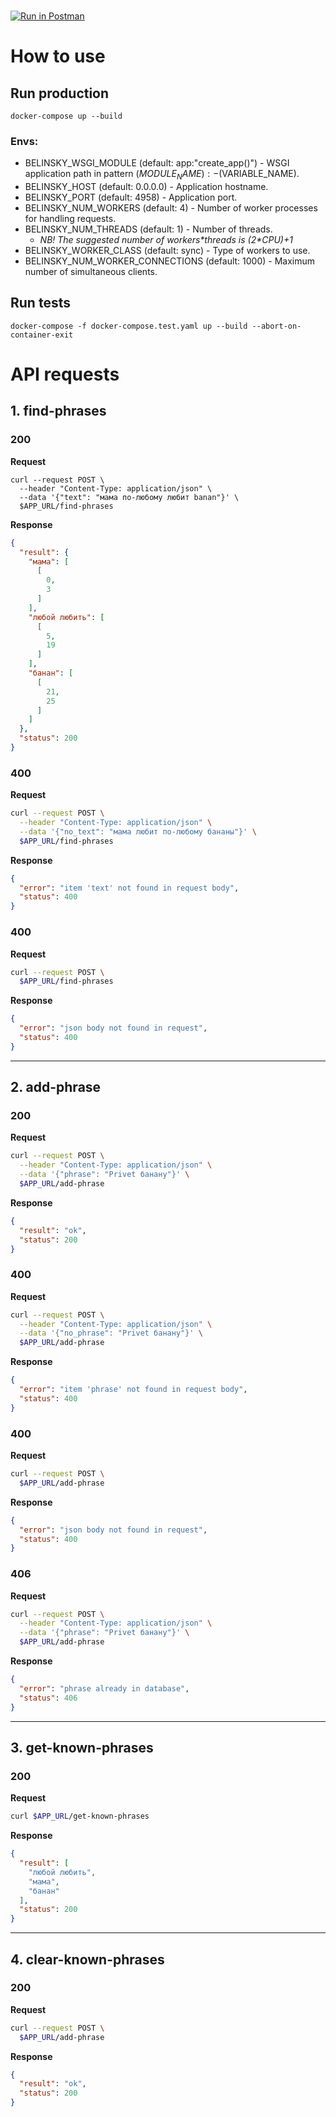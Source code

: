 \
[![Run in Postman](https://run.pstmn.io/button.svg)](https://app.getpostman.com/run-collection/18220726-51689aa2-6ff2-4ffa-a278-e46ae40c6965?action=collection%2Ffork&collection-url=entityId%3D18220726-51689aa2-6ff2-4ffa-a278-e46ae40c6965%26entityType%3Dcollection%26workspaceId%3Def145b73-8364-42bb-bcd4-f7bce58058e2)

# How to use

## Run production
`docker-compose up --build` 

### Envs:
- BELINSKY_WSGI_MODULE (default: app:"create_app()") - WSGI application path in pattern $(MODULE_NAME):-$(VARIABLE_NAME).
- BELINSKY_HOST (default: 0.0.0.0) - Application hostname.
- BELINSKY_PORT (default: 4958) - Application port.
- BELINSKY_NUM_WORKERS (default: 4) - Number of worker processes for handling requests.
- BELINSKY_NUM_THREADS (default: 1) - Number of threads.
  - _NB! The suggested number of workers\*threads is (2*CPU)+1_
- BELINSKY_WORKER_CLASS (default: sync) - Type of workers to use.
- BELINSKY_NUM_WORKER_CONNECTIONS (default: 1000) - Maximum number of simultaneous clients.

## Run tests
`docker-compose -f docker-compose.test.yaml up --build --abort-on-container-exit`

# API requests

## 1. find-phrases

### 200

**Request**


```shell
curl --request POST \
  --header "Content-Type: application/json" \
  --data '{"text": "мама по-любому любит banan"}' \
  $APP_URL/find-phrases
``` 

**Response**

```json
{
  "result": {
    "мама": [
      [
        0,
        3
      ]
    ],
    "любой любить": [
      [
        5,
        19
      ]
    ],
    "банан": [
      [
        21,
        25
      ]
    ]
  },
  "status": 200
}
```


### 400

**Request**
```bash
curl --request POST \
  --header "Content-Type: application/json" \
  --data '{"no_text": "мама любит по-любому бананы"}' \
  $APP_URL/find-phrases
``` 

**Response**

```json
{
  "error": "item 'text' not found in request body",
  "status": 400
}
```

### 400

**Request**

```bash
curl --request POST \
  $APP_URL/find-phrases
``` 

**Response**

```json
{
  "error": "json body not found in request",
  "status": 400
}
```

----------------

## 2. add-phrase

### 200

**Request**

```bash
curl --request POST \
  --header "Content-Type: application/json" \
  --data '{"phrase": "Privet банану"}' \
  $APP_URL/add-phrase
``` 

**Response**

```json
{
  "result": "ok",
  "status": 200
}
```

### 400

**Request**

```bash
curl --request POST \
  --header "Content-Type: application/json" \
  --data '{"no_phrase": "Privet банану"}' \
  $APP_URL/add-phrase
``` 

**Response**

```json
{
  "error": "item 'phrase' not found in request body",
  "status": 400
}
```

### 400

**Request**

```bash
curl --request POST \
  $APP_URL/add-phrase
``` 

**Response**

```json
{
  "error": "json body not found in request",
  "status": 400
}
```


### 406

**Request**

```bash
curl --request POST \
  --header "Content-Type: application/json" \
  --data '{"phrase": "Privet банану"}' \
  $APP_URL/add-phrase
``` 

**Response**

```json
{
  "error": "phrase already in database",
  "status": 406
}
```

----------------

## 3. get-known-phrases

### 200

**Request**

```bash
curl $APP_URL/get-known-phrases
``` 

**Response**

```json
{
  "result": [
    "любой любить",
    "мама",
    "банан"
  ],
  "status": 200
}
```

----------------

## 4. clear-known-phrases

### 200

**Request**

```bash
curl --request POST \
  $APP_URL/add-phrase
``` 

**Response**

```json
{
  "result": "ok",
  "status": 200
}
```